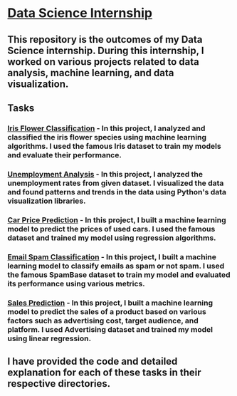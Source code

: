 # [Data Science Internship](https://github.com/divagarnavean6/OIBSIP)

## This repository is the outcomes of my Data Science internship. During this internship, I worked on various projects related to data analysis, machine learning, and data visualization.

## Tasks

### [Iris Flower Classification](https://github.com/Priyadharshan2003/OIBSIP-DATA-SCIENCE/tree/main/Task-1_Flower_Iris) - In this project, I analyzed and classified the iris flower species using machine learning algorithms. I used the famous Iris dataset to train my models and evaluate their performance.

### [Unemployment Analysis](https://github.com/Priyadharshan2003/OIBSIP-DATA-SCIENCE/tree/main/Task-2_unemployment) - In this project, I analyzed the unemployment rates from given dataset. I visualized the data and found patterns and trends in the data using Python's data visualization libraries.

### [Car Price Prediction](https://github.com/Priyadharshan2003/OIBSIP-DATA-SCIENCE/tree/main/Task-3_Car_Price_Prediction) - In this project, I built a machine learning model to predict the prices of used cars. I used the famous  dataset and trained my model using regression algorithms.

### [Email Spam Classification](https://github.com/Priyadharshan2003/OIBSIP-DATA-SCIENCE/tree/main/Task-4_Email_Spam) - In this project, I built a machine learning model to classify emails as spam or not spam. I used the famous SpamBase dataset to train my model and evaluated its performance using various metrics.

### [Sales Prediction](https://github.com/Priyadharshan2003/OIBSIP-DATA-SCIENCE/tree/main/Task-5_Sales_Predict) - In this project, I built a machine learning model to predict the sales of a product based on various factors such as advertising cost, target audience, and platform. I used Advertising dataset and trained my model using linear regression.

## I have provided the code and detailed explanation for each of these tasks in their respective directories.
